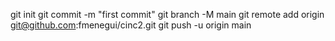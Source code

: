 

git init
git commit -m "first commit"
git branch -M main
git remote add origin git@github.com:fmenegui/cinc2.git
git push -u origin main
